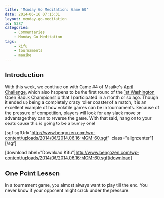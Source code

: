 ```yaml
---
title: 'Monday Go Meditation: Game 60'
date: 2014-06-16 07:15:31
layout: monday-go-meditation
id: 5387
categories:
	- Commentaries
	- Monday Go Meditation
tags:
	- kifu
	- tournaments
	- maaike
---
```


## Introduction

With this week, we continue on with Game #4 of Maaike's [April Challenge](http://www.thegochallenge.blogspot.com.au/2014/04/april-challenge.html "Maaike"), which also happens to be the first round of the [1st Washington Open Baduk Championship](http://www.bengozen.com/1st-washington-open-baduk-championship-part/ "1st Washington Open Baduk Championship — Part I") that I participated in a month or so ago. Though it ended up being a completely crazy roller coaster of a match, it is an excellent example of how volatile games can be in tournaments. Because of the pressure of competition, players will look for any slack move or advantage they can to reverse the game. With that said, hang on to your seats cause this is going to be a bumpy one!

[sgf sgfUrl="http://www.bengozen.com/wp-content/uploads/2014/06/2014.06.16-MGM-60.sgf"  class="aligncenter"][/sgf]

[download label="Download Kifu"]http://www.bengozen.com/wp-content/uploads/2014/06/2014.06.16-MGM-60.sgf[/download]

## **One Point Lesson**

In a tournament game, you almost always want to play till the end. You never know if your opponent might crack under the pressure.